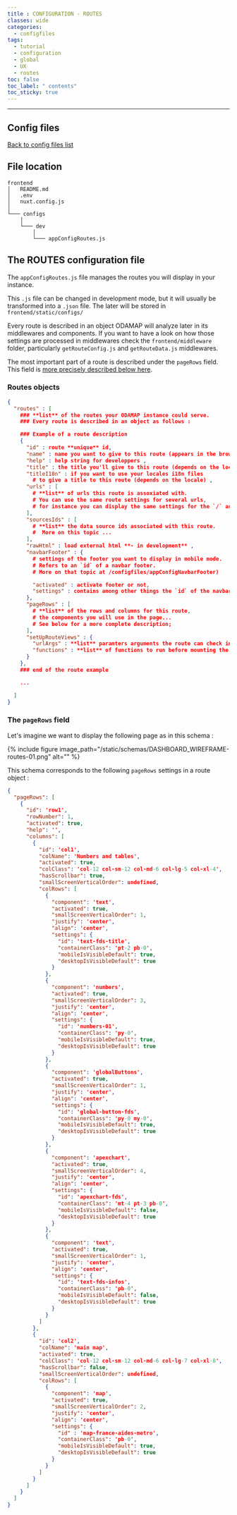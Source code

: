 ```yaml
---
title : CONFIGURATION - ROUTES
classes: wide
categories:
  - configfiles
tags:
  - tutorial
  - configuration
  - global
  - UX
  - routes
toc: false
toc_label: " contents"
toc_sticky: true
---
```


--------

## Config files

[Back to config files list]({{site.baseurl}}/configuration/config-configs)

## File location

```shell
frontend
│   README.md
│   .env
│   nuxt.config.js
│
└─── configs
    │
    └─── dev
        │
        └─── appConfigRoutes.js

```

## The ROUTES configuration file

The `appConfigRoutes.js` file manages the routes you will display in your instance.

This `.js` file can be changed in development mode, but it will usually be transformed into a `.json` file. The later will be stored in `frontend/static/configs/`

Every route is described in an object ODAMAP will analyze later in its middlewares and components. If you want to have a look on how those settings are processed in middlewares check the `frontend/middleware` folder, particularly `getRouteConfig.js` and `getRouteData.js` middlewares.

The most important part of a route is described under the `pageRows` field. This field is [more precisely described below here]({{site.baseurl}}/configfiles/appConfigRoutes/#the-pagerows-field).

### Routes objects

```json
{
  "routes" : [
    ### **list** of the routes your ODAMAP instance could serve. 
    ### Every route is described in an object as follows :

    ### Example of a route description
    {
      "id" : route **unique** id,
      "name" : name you want to give to this route (appears in the browser's tab),
      "help" : help string for developpers ,
      "title" : the title you'll give to this route (depends on the locale),
      "titleI18n" : if you want to use your locales i18n files 
        # to give a title to this route (depends on the locale) ,
      "urls" : [
        # **list** of urls this route is assoxiated with. 
        # You can use the same route settings for several urls, 
        # for instance you can display the same settings for the `/` and `/home` urls 
      ],
      "sourcesIds" : [
        # **list** the data source ids associated with this route.
        #  More on this topic ...
      ],
      "rawHtml" : load external html **- in development** ,
      "navbarFooter" : {
        # settings of the footer you want to display in mobile mode.
        # Refers to an `id` of a navbar footer. 
        # More on that topic at /configfiles/appConfigNavbarFooter)

        "activated" : activate footer or not,
        "settings" : contains among other things the `id` of the navbar footer you need ,
      },
      "pageRows" : [
        # **list** of the rows and columns for this route, 
        # the components you will use in the page...
        # See below for a more complete description;
      ],
      "setUpRouteViews" : {
        "urlArgs" : **list** paramters arguments the route can check in the client's url ,
        "functions" : **list** of functions to run before mounting the route,
      }
    },
    ### end of the route example

    ... 

  ]
}

```

### The `pageRows` field

Let's imagine we want to display the following page as in this schema :  

{% include figure image_path="/static/schemas/DASHBOARD_WIREFRAME-routes-01.png" alt="" %}

This schema corresponds to the following `pageRows` settings in a route object :

```json
{
  "pageRows": [
    {
      "id": 'row1',
      "rowNumber": 1,
      "activated": true,
      "help": '',
      "columns": [
        {
          "id": 'col1',
          "colName": 'Numbers and tables',
          "activated": true,
          "colClass": 'col-12 col-sm-12 col-md-6 col-lg-5 col-xl-4',
          "hasScrollbar": true,
          "smallScreenVerticalOrder": undefined,
          "colRows": [
            {
              "component": 'text',
              "activated": true,
              "smallScreenVerticalOrder": 1,
              "justify": 'center',
              "align": 'center',
              "settings": {
                "id": 'text-fds-title',
                "containerClass": 'pt-2 pb-0',
                "mobileIsVisibleDefault": true,
                "desktopIsVisibleDefault": true
              }
            },
            {
              "component": 'numbers',
              "activated": true,
              "smallScreenVerticalOrder": 3,
              "justify": 'center',
              "align": 'center',
              "settings": {
                "id": 'numbers-01',
                "containerClass": 'py-0',
                "mobileIsVisibleDefault": true,
                "desktopIsVisibleDefault": true
              }
            },
            {
              "component": 'globalButtons',
              "activated": true,
              "smallScreenVerticalOrder": 1,
              "justify": 'center',
              "align": 'center',
              "settings": {
                "id": 'global-button-fds',
                "containerClass": 'py-0 my-0',
                "mobileIsVisibleDefault": true,
                "desktopIsVisibleDefault": true
              }
            },
            {
              "component": 'apexchart',
              "activated": true,
              "smallScreenVerticalOrder": 4,
              "justify": 'center',
              "align": 'center',
              "settings": {
                "id": 'apexchart-fds',
                "containerClass": 'mt-4 pt-3 pb-0',
                "mobileIsVisibleDefault": false,
                "desktopIsVisibleDefault": true
              }
            },
            {
              "component": 'text',
              "activated": true,
              "smallScreenVerticalOrder": 1,
              "justify": 'center',
              "align": 'center',
              "settings": {
                "id": 'text-fds-infos',
                "containerClass": 'pb-0',
                "mobileIsVisibleDefault": false,
                "desktopIsVisibleDefault": true
              }
            }
          ]
        },
        {
          "id": 'col2',
          "colName": 'main map',
          "activated": true,
          "colClass": 'col-12 col-sm-12 col-md-6 col-lg-7 col-xl-8',
          "hasScrollbar": false,
          "smallScreenVerticalOrder": undefined,
          "colRows": [
            {
              "component": 'map',
              "activated": true,
              "smallScreenVerticalOrder": 2,
              "justify": 'center',
              "align": 'center',
              "settings": {
                "id" : 'map-france-aides-metro',
                "containerClass": 'pb-0',
                "mobileIsVisibleDefault": true,
                "desktopIsVisibleDefault": true
              }
            }
          ]
        }
      ]
    }
  ]
}

```
